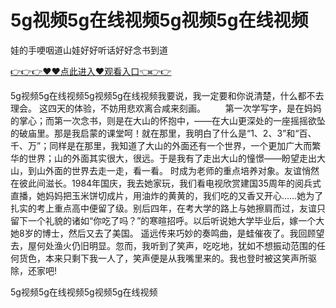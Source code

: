 # 5g视频5g在线视频5g视频5g在线视频
娃的手哽咽道山娃好好听话好好念书到道

<a href="https://github.com/getmal/fdwwt/issues/2">👉👉👉♥♥点此进入♥观看入口👈👉👉</a>

5g视频5g在线视频5g视频5g在线视频我要说，我一定要和你说清楚，什么都不去理会。
这四天的体验，不妨用悲欢离合咸来刻画。
　　第一次学写字，是在妈妈的掌心；而第一次念书，则是在大山的怀抱中，——在大山更深处的一座摇摇欲坠的破庙里。那是我启蒙的课堂呵！就在那里，我明白了什么是“1、2、3”和“百、千、万”；同样是在那里，我知道了大山的外面还有一个世界，一个更加广大而繁华的世界；山的外面其实很大，很远。于是我有了走出大山的憧憬——盼望走出大山，到山外面的世界去走一走，看一看。
时成为老师的重点培养对象。友谊悄然在彼此间滋长。1984年国庆，我去她家玩，我们看电视欣赏建国35周年的阅兵式直播，她妈妈把玉米饼切成片，用油炸的黄黄的，我们吃的又香又开心……她为了扎实的考上重点高中便留了级。别后四年，在考大学的路上与她擦肩而过，友谊只留下一个礼貌的诸如“你吃了吗？”的寒暄招呼。以后听说她大学毕业后，嫁一个大她8岁的博士，然后又去了美国。
遥远传来巧妙的奏鸣曲，是蛙催夜了。我回顾望去，屋何处渔火仍旧明显。忽而，我听到了笑声，吃吃地，犹如不想振动范围的任何货色，本来只剩下我一人了，笑声便是从我嘴里来的。我也登时被这笑声所驱除，还家吧!

5g视频5g在线视频5g视频5g在线视频
